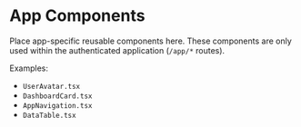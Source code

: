 # App Components

Place app-specific reusable components here. These components are only used within the authenticated application (`/app/*` routes).

Examples:
- `UserAvatar.tsx`
- `DashboardCard.tsx`
- `AppNavigation.tsx`
- `DataTable.tsx`